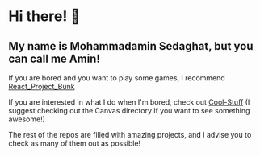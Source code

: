 # Hi there! 👋

## My name is Mohammadamin Sedaghat, but you can call me Amin!

If you are bored and you want to play some games, I recommend [React_Project_Bunk](https://github.com/Mohammdamin-Sedaghat/Recat_Project_Bunk)

If you are interested in what I do when I'm bored, check out [Cool-Stuff](https://github.com/Mohammdamin-Sedaghat/Cool-Stuff) (I suggest checking out the Canvas directory if you want to see something awesome!)

The rest of the repos are filled with amazing projects, and I advise you to check as many of them out as possible!
